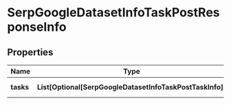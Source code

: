 # SerpGoogleDatasetInfoTaskPostResponseInfo


## Properties

| Name | Type | Description | Notes |
|------------ | ------------- | ------------- | -------------|
**tasks** | **List[Optional[SerpGoogleDatasetInfoTaskPostTaskInfo]]** | array of tasks |[optional]|